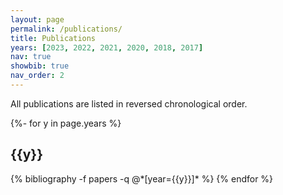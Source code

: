 ```yaml
---
layout: page
permalink: /publications/
title: Publications
years: [2023, 2022, 2021, 2020, 2018, 2017]
nav: true
showbib: true
nav_order: 2
---
```

All publications are listed in reversed chronological order.

<!-- _pages/publications.md -->
<div class="publications">

{%- for y in page.years %}
  <h2 class="year">{{y}}</h2>
  {% bibliography -f papers -q @*[year={{y}}]* %}
{% endfor %}

</div>
